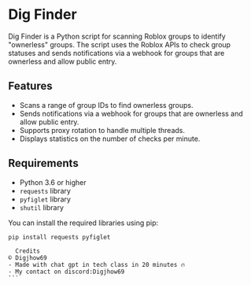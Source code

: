 # Dig Finder

Dig Finder is a Python script for scanning Roblox groups to identify "ownerless" groups. The script uses the Roblox APIs to check group statuses and sends notifications via a webhook for groups that are ownerless and allow public entry.

## Features

- Scans a range of group IDs to find ownerless groups.
- Sends notifications via a webhook for groups that are ownerless and allow public entry.
- Supports proxy rotation to handle multiple threads.
- Displays statistics on the number of checks per minute.

## Requirements

- Python 3.6 or higher
- `requests` library
- `pyfiglet` library
- `shutil` library

You can install the required libraries using pip:

```bash
pip install requests pyfiglet

```
````
  Credits
© Digjhow69
- Made with chat gpt in tech class in 20 minutes 🔥
- My contact on discord:Digjhow69
```
